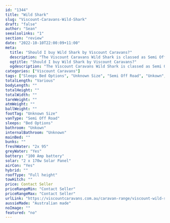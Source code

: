 ```yaml
---
id: "1344"
title: "Wild Shark"
slug: "Viscount-Caravans-Wild-Shark"
draft: "false"
author: "Sean"
seealsolinks: "1"
section: "review"
date: "2022-10-10T22:00:09+11:00"
meta:
  title: "Should I buy Wild Shark by Viscount Caravans?"
  description: "The Viscount Caravans Wild Shark is classed as Semi Off Road, and sleeps Bed Options people. It is Australian made and comes in at Unknown Size. It generally has Unkown."
  ogtitle: "Should I buy Wild Shark by Viscount Caravans?"
  ogdescription: "The Viscount Caravans Wild Shark is classed as Semi Off Road, and sleeps Bed Options people. It is Australian made and comes in at Unknown Size. It generally has Unkown."
categories: ["Viscount Caravans"]
tags: ["Sleeps Bed Options", "Unknown Size", "Semi Off Road", "Unkown", "Full height", "Price Unknown", "Australian made"]
totalLength: "Various"
bodyLength: ""
totalHeight: ""
totalWidth: ""
tareWeight: ""
atmWeight: ""
ballWeight: ""
footTag: "Unknown Size"
vanType: "Semi Off Road"
sleeps: "Bed Options"
bathroom: "Unkown"
internalBathroom: "Unknown"
mainBed: ""
bunks: ""
freshWater: "2x 95"
greyWater: "Yes"
battery: "100 Amp battery"
solar: "2 x 170w Solar Panel"
airCon: "Yes"
hybrid: ""
roofType: "Full height"
towHitch: ""
price: Contact Seller
priceRangeMin: "Contact Seller"
priceRangeMax: "Contact Seller"
urlLink: "https://viscountcaravans.com.au/caravan-range/viscount-wild-shark/"
aussieMade: "Australian made"
noImage: ""
featured: "no"
---
```

